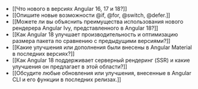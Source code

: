 - [[Что нового в версиях Angular 16, 17 и 18?]]
- [[Опишите новые возможности @if, @for, @switch, @defer.]]
- [[Можете ли вы объяснить преимущества использования нового рендерера Angular Ivy, представленного в Angular 18?]]
- [[Как Angular 18 улучшает производительность и оптимизацию размера пакета по сравнению с предыдущими версиями?]]
- [[Какие улучшения или дополнения были внесены в Angular Material в последних версиях?]]
- [[Как Angular 18 поддерживает серверный рендеринг (SSR) и какие улучшения он предлагает в этой области?]]
- [[Обсудите любые обновления или улучшения, внесенные в Angular CLI и его функции в последних релизах.]]